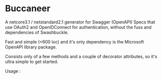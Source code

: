 # Buccaneer
A netcore3.1 / netstandard2.1 generator for Swagger (OpenAPI) Specs that use OAuth2 and OpenIDConnect for authentication, 
without the fuss and dependencies of Swashbuckle.

Fast and simple (<600 loc) and it's only dependency is the Microsoft OpenAPI library package.

Consists only of a few methods and a couple of decorator attributes, so it's ultra simple to get started.

Usage :



